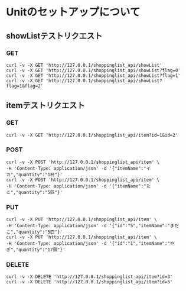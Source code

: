 # Unitのセットアップについて

## showListテストリクエスト
### GET 
    curl -v -X GET 'http://127.0.0.1/shoppinglist_api/showList'
    curl -v -X GET 'http://127.0.0.1/shoppinglist_api/showList?flag=0'
    curl -v -X GET 'http://127.0.0.1/shoppinglist_api/showList?flag=1'
    curl -v -X GET 'http://127.0.0.1/shoppinglist_api/showList?flag=1&flag=2'

## itemテストリクエスト
### GET 
    curl -v -X GET 'http://127.0.0.1/shoppinglist_api/item?id=1&id=2'
### POST
    curl -v -X POST 'http://127.0.0.1/shoppinglist_api/item' \
    -H 'Content-Type: application/json' -d '{"itemName":"イカ","quantity":"1杯"}'
    curl -v -X POST 'http://127.0.0.1/shoppinglist_api/item' \
    -H 'Content-Type: application/json' -d '{"itemName":"たこ","quantity":"5匹"}'

### PUT
    curl -v -X PUT 'http://127.0.0.1/shoppinglist_api/item' \
    -H 'Content-Type: application/json' -d '{"id":"5","itemName":"まだこ","quantity":"5匹"}'
    curl -v -X PUT 'http://127.0.0.1/shoppinglist_api/item' \
    -H 'Content-Type: application/json' -d '{"id":"1","itemName":"やぎ","quantity":"17頭"}'

### DELETE
    curl -v -X DELETE 'http://127.0.0.1/shoppinglist_api/item?id=3'
    curl -v -X DELETE 'http://127.0.0.1/shoppinglist_api/item?id=5'

